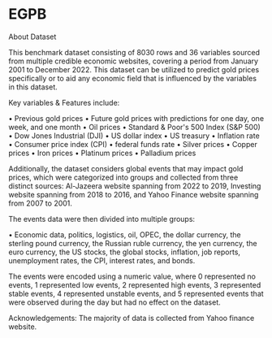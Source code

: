 # EGPB
About Dataset

This benchmark dataset consisting of 8030 rows and 36 variables sourced from multiple credible economic websites, covering a period from January 2001 to December 2022. This dataset can be utilized to predict gold prices specifically or to aid any economic field that is influenced by the variables in this dataset.

Key variables & Features include:

•	Previous gold prices
•	Future gold prices with predictions for one day, one week, and one month
•	Oil prices
•	Standard & Poor's 500 Index (S&P 500)
•	Dow Jones Industrial (DJI)
•	US dollar index
•	US treasury
•	Inflation rate
•	Consumer price index (CPI)
•	federal funds rate
•	Silver prices
•	Copper prices
•	Iron prices
•	Platinum prices
•	Palladium prices

Additionally, the dataset considers global events that may impact gold prices, which were categorized into groups and collected from three distinct sources: Al-Jazeera website spanning from 2022 to 2019, Investing website spanning from 2018 to 2016, and Yahoo Finance website spanning from 2007 to 2001. 

The events data were then divided into multiple groups:

•	Economic data, politics, logistics, oil, OPEC, the dollar currency, the sterling pound currency, the Russian ruble currency, the yen currency, the euro currency, the US stocks, the global stocks, inflation, job reports, unemployment rates, the CPI, interest rates, and bonds.

The events were encoded using a numeric value, where 0 represented no events, 1 represented low events, 2 represented high events, 3 represented stable events, 4 represented unstable events, and 5 represented events that were observed during the day but had no effect on the dataset.

Acknowledgements: The majority of data is collected from Yahoo finance website.
